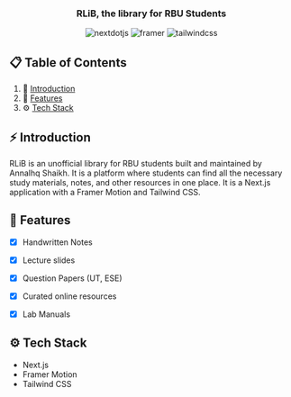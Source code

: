 <h3 align="center"> RLiB, the library for RBU Students </h3>

  <div align="center">
    <img src="https://img.shields.io/badge/-Next_JS-black?style=for-the-badge&logoColor=white&logo=nextdotjs&color=000000" alt="nextdotjs" />
    <img src="https://img.shields.io/badge/-Framer-black?style=for-the-badge&logoColor=white&logo=framer&color=0055FF" alt="framer" />
    <img src="https://img.shields.io/badge/-Tailwind_CSS-black?style=for-the-badge&logoColor=white&logo=tailwindcss&color=06B6D4" alt="tailwindcss" />
  </div>

## 📋 <a name="table">Table of Contents</a>

1. 🤖 [Introduction](#introduction)
2. 🚀 [Features](#features)
3. ⚙️ [Tech Stack](#tech-stack)

## <a name="introduction">⚡ Introduction</a>
RLiB is an unofficial library for RBU students built and maintained by Annalhq Shaikh. It is a platform where students can find all the necessary study materials, notes, and other resources in one place. It is a Next.js application with a Framer Motion and Tailwind CSS.

## <a name="features">🚀 Features</a>
- [x] Handwritten Notes
- [x] Lecture slides
- [x] Question Papers (UT, ESE)
- [x] Curated online resources
- [x] Lab Manuals


## <a name="tech-stack">⚙️ Tech Stack</a>

- Next.js
- Framer Motion
- Tailwind CSS
